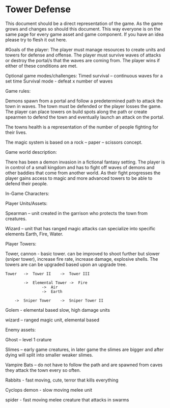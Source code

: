 # Tower Defense
This document should be a direct representation of the game. As the game grows and changes so should this document. This way everyone is on the same page for every game asset and game component. If you have an idea please try to flesh it out here.

#Goals of the player:
The player must manage resources to create units and towers for defense and offense. The player must survive waves of attacks or destroy the portal/s that the waves are coming from. The player wins if either of these conditions are met.

Optional game modes/challenges:
Timed survival – continuous waves for a set time
Survival mode - defeat x number of waves

Game rules: 

Demons spawn from a portal and follow a predetermined path to attack the town in waves. The town must be defended or the player losses the game. The player can place towers on build spots along the path or create spearmen to defend the town and eventually launch an attack on the portal.

The towns health is a representation of the number of people fighting for their lives.

The magic system is based on a rock – paper – scissors concept. 

Game world description:

There has been a demon invasion in a fictional fantasy setting. The player is in control of a small kingdom and has to fight off waves of demons and other baddies that come from another world. As their fight progresses the player gains access to magic and more advanced towers to be able to defend their people.

In-Game Characters:

Player Units/Assets:

Spearman – unit created in the garrison who protects the town from creatures.

Wizard – unit that has ranged magic attacks can specialize into specific elements Earth, Fire, Water.


Player Towers:

Tower, cannon - basic tower. can be improved to shoot further but slower (sniper tower), increase fire rate, increase damage, explosive shells.
The towers are can be upgraded based upon an upgrade tree.

	Tower	->	Tower II	->	Tower III

	    	->	Elemental Tower	->	Fire
					->	Air
					->	Earth

	   	->	Sniper Tower	->	Sniper Tower II



Golem - elemental based slow, high damage units

wizard – ranged magic unit, elemental based

Enemy assets:

Ghost – level 1 crature

Slimes – early game creatures, in later game the slimes are bigger and after dying will split into smaller weaker slimes.

Vampire Bats – do not have to follow the path and are spawned from caves they attack the town every so often.

Rabbits - fast moving, cute, terror that kills everything

Cyclops demon - slow moving melee unit

spider - fast moving melee creature that attacks in swarms
